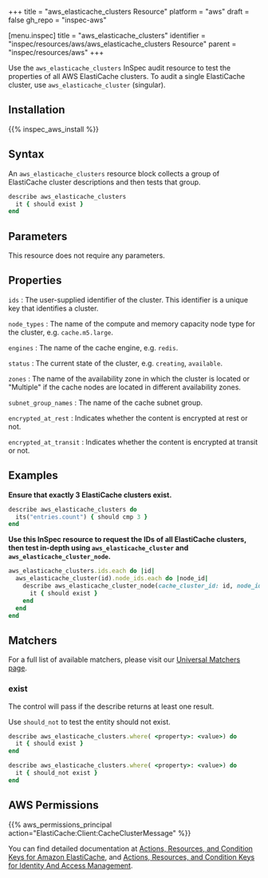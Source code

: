 +++
title = "aws_elasticache_clusters Resource"
platform = "aws"
draft = false
gh_repo = "inspec-aws"

[menu.inspec]
title = "aws_elasticache_clusters"
identifier = "inspec/resources/aws/aws_elasticache_clusters Resource"
parent = "inspec/resources/aws"
+++

Use the `aws_elasticache_clusters` InSpec audit resource to test the properties of all AWS ElastiCache clusters. To audit a single ElastiCache cluster, use `aws_elasticache_cluster` (singular).

## Installation

{{% inspec_aws_install %}}

## Syntax

An `aws_elasticache_clusters` resource block collects a group of ElastiCache cluster descriptions and then tests that group.

```ruby
describe aws_elasticache_clusters
  it { should exist }
end   
```

## Parameters

This resource does not require any parameters.

## Properties

`ids`
: The user-supplied identifier of the cluster. This identifier is a unique key that identifies a cluster.

`node_types`
: The name of the compute and memory capacity node type for the cluster, e.g. `cache.m5.large`.

`engines`
: The name of the cache engine, e.g. `redis`.

`status`
: The current state of the cluster, e.g. `creating`, `available`.

`zones`
: The name of the availability zone in which the cluster is located or "Multiple" if the cache nodes are located in different availability zones.

`subnet_group_names`
: The name of the cache subnet group.

`encrypted_at_rest`
: Indicates whether the content is encrypted at rest or not.

`encrypted_at_transit`
: Indicates whether the content is encrypted at transit or not.

## Examples

**Ensure that exactly 3 ElastiCache clusters exist.**

```ruby
describe aws_elasticache_clusters do
  its("entries.count") { should cmp 3 }
end
```

**Use this InSpec resource to request the IDs of all ElastiCache clusters, then test in-depth using `aws_elasticache_cluster` and `aws_elasticache_cluster_node`.**

```ruby
aws_elasticache_clusters.ids.each do |id|
  aws_elasticache_cluster(id).node_ids.each do |node_id|
    describe aws_elasticache_cluster_node(cache_cluster_id: id, node_id: node_id) do
      it { should exist }
    end
  end
end
```

## Matchers

For a full list of available matchers, please visit our [Universal Matchers page](https://www.inspec.io/docs/reference/matchers/). 

### exist

The control will pass if the describe returns at least one result.

Use `should_not` to test the entity should not exist.

```ruby
describe aws_elasticache_clusters.where( <property>: <value>) do
  it { should exist }
end
```

```ruby
describe aws_elasticache_clusters.where( <property>: <value>) do
  it { should_not exist }
end
```

## AWS Permissions

{{% aws_permissions_principal action="ElastiCache:Client:CacheClusterMessage" %}}

You can find detailed documentation at [Actions, Resources, and Condition Keys for Amazon ElastiCache](https://docs.aws.amazon.com/IAM/latest/UserGuide/list_amazonelasticache.html), and [Actions, Resources, and Condition Keys for Identity And Access Management](https://docs.aws.amazon.com/IAM/latest/UserGuide/list_identityandaccessmanagement.html).